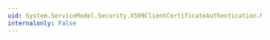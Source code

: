 ```yaml
---
uid: System.ServiceModel.Security.X509ClientCertificateAuthentication.MapClientCertificateToWindowsAccount
internalonly: False
---
```

